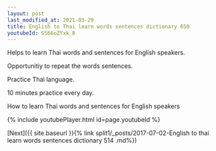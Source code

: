 ```yaml
---
layout: post
last_modified_at: 2021-03-29
title: English to Thai learn words sentences dictionary 650 
youtubeId: SS66oZYxk_8
---
```

 
 
Helps to learn Thai words and sentences for English speakers.

Opportunitiy to repeat the words sentences. 

Practice Thai language. 
 
10 minutes practice every day. 
 
How to learn Thai words and sentences for English speakers 
 
{% include youtubePlayer.html id=page.youtubeId %}
 
 
[Next]({{ site.baseurl }}{% link  split1/_posts/2017-07-02-English to thai learn words sentences dictionary 514 .md%})
 
